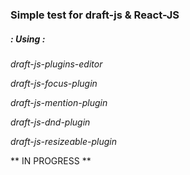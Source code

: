 ### Simple test for draft-js & React-JS

##### : Using :


*draft-js-plugins-editor*

*draft-js-focus-plugin*

*draft-js-mention-plugin*

*draft-js-dnd-plugin*

*draft-js-resizeable-plugin*

** IN PROGRESS **
